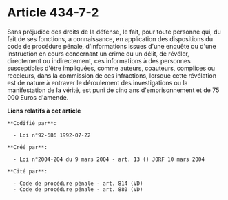 # Article 434-7-2

Sans préjudice des droits de la défense, le fait, pour toute personne qui, du fait de ses fonctions, a connaissance, en
application des dispositions du code de procédure pénale, d'informations issues d'une enquête ou d'une instruction en cours
concernant un crime ou un délit, de révéler, directement ou indirectement, ces informations à des personnes susceptibles
d'être impliquées, comme auteurs, coauteurs, complices ou receleurs, dans la commission de ces infractions, lorsque cette
révélation est de nature à entraver le déroulement des investigations ou la manifestation de la vérité, est puni de cinq ans
d'emprisonnement et de 75 000 Euros d'amende.

**Liens relatifs à cet article**

	**Codifié par**:

	  - Loi n°92-686 1992-07-22

	**Créé par**:

	  - Loi n°2004-204 du 9 mars 2004 - art. 13 () JORF 10 mars 2004

	**Cité par**:

	  - Code de procédure pénale - art. 814 (VD)
	  - Code de procédure pénale - art. 880 (VD)
